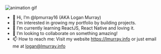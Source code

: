 ![animation gif](https://cdn.dribbble.com/users/1059583/screenshots/4171367/media/5c8264a20b247115b68e6c2f4c97d5e6.gif)
- 👋 Hi, I’m @lpmurray16 (AKA Logan Murray)
- 👀 I’m interested in growing my portfolio by building projects.
- 🌱 I’m currently learning ReactJS, React Native and loving it.
- 💞️ I’m looking to collaborate on something amazing!
- 📫 How to reach me: Visit my website https://lmurray.info or just email me at logan@lmurray.info

